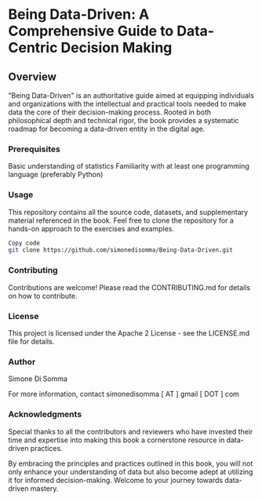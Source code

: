 # Being Data-Driven: A Comprehensive Guide to Data-Centric Decision Making
## Overview
"Being Data-Driven" is an authoritative guide aimed at equipping individuals and organizations with the intellectual and practical tools needed to make data the core of their decision-making process. Rooted in both philosophical depth and technical rigor, the book provides a systematic roadmap for becoming a data-driven entity in the digital age.

### Prerequisites
Basic understanding of statistics
Familiarity with at least one programming language (preferably Python)

### Usage
This repository contains all the source code, datasets, and supplementary material referenced in the book. Feel free to clone the repository for a hands-on approach to the exercises and examples.

```bash
Copy code
git clone https://github.com/simonedisomma/Being-Data-Driven.git
```

### Contributing
Contributions are welcome! Please read the CONTRIBUTING.md for details on how to contribute.

### License
This project is licensed under the Apache 2 License - see the LICENSE.md file for details.

### Author
Simone Di Somma

For more information, contact simonedisomma [ AT ] gmail [ DOT ] com

### Acknowledgments
Special thanks to all the contributors and reviewers who have invested their time and expertise into making this book a cornerstone resource in data-driven practices.

By embracing the principles and practices outlined in this book, you will not only enhance your understanding of data but also become adept at utilizing it for informed decision-making. Welcome to your journey towards data-driven mastery.

